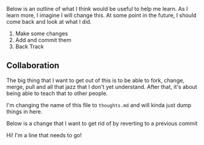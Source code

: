 
Below is an outline of what I think would be useful to help me learn.
As I learn more, I imagine I will change this. At some point in the 
future, I should come back and look at what I did.

1. Make some changes
2. Add and commit them
3. Back Track


## Collaboration
The big thing that I want to get out of this is to be able to fork,
change, merge, pull and all that jazz that I don't yet understand.
After that, it's about being able to teach that to other people.

I'm changing the name of this file to `thoughts.md` and will kinda just dump things in here.

Below is a change that I want to get rid of by reverting to a previous commit

Hi! I'm a line that needs to go!